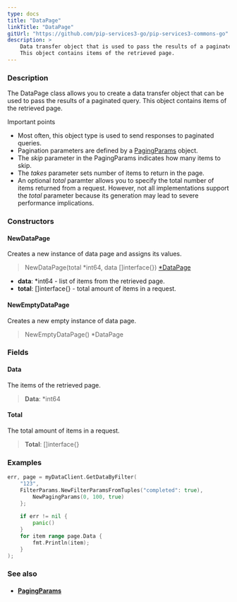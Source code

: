 ```yaml
---
type: docs
title: "DataPage"
linkTitle: "DataPage"
gitUrl: "https://github.com/pip-services3-go/pip-services3-commons-go"
description: > 
    Data transfer object that is used to pass the results of a paginated query.
    This object contains items of the retrieved page.
---
```


### Description

The DataPage class allows you to create a data transfer object that can be used to pass the results of a paginated query. This object contains items of the retrieved page.

Important points

- Most often, this object type is used to send responses to paginated queries.
- Pagination parameters are defined by a [PagingParams](../paging_params) object.
- The *skip* parameter in the PagingParams indicates how many items to skip.
- The *takes* parameter sets number of items to return in the page.
- An optional *total* paramter allows you to specify the total number of items returned from a request. However, not all implementations support the *total* parameter because its generation may lead to severe performance implications.   

### Constructors

#### NewDataPage
Creates a new instance of data page and assigns its values.

> NewDataPage(total *int64, data []interface{}) [*DataPage]()

- **data**: *int64 - list of items from the retrieved page.
- **total**: []interface{} - total amount of items in a request.

#### NewEmptyDataPage
Creates a new empty instance of data page.

> NewEmptyDataPage() *DataPage

### Fields


<span class="hide-title-link">

#### Data
The items of the retrieved page.
> **Data**: *int64

#### Total
The total amount of items in a request.
> **Total**: []interface{}

</span>


### Examples

```go
err, page = myDataClient.GetDataByFilter(
    "123",
    FilterParams.NewFilterParamsFromTuples("completed": true),
        NewPagingParams(0, 100, true)
	};
 
	if err != nil {
		panic()
	}
	for item range page.Data {
        fmt.Println(item);
    }
);

```

### See also
- #### [PagingParams](../paging_params)
